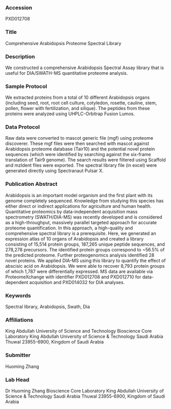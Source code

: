 ### Accession
PXD012708

### Title
Comprehensive Arabidopsis Proteome Spectral Library

### Description
We constructed a comprehensive Arabidopsis Spectral Assay library that is useful for DIA/SWATH-MS quantitative proteome analysis.

### Sample Protocol
We extracted proteins from a total of 10 different Arabidopsis organs (including seed, root, root cell culture, cotyledon, rosette, cauline, stem, pollen, flower with fertilization, and silique). The peptides from these proteins were analyzed using UHPLC-Orbitrap Fusion Lumos.

### Data Protocol
Raw data were converted to mascot generic file (mgf) using proteome discoverer. These mgf files were then searched with mascot against Arabidopsis proteome database (Tair10) and the potential novel protein sequences (which were identified by searching against the six-frame translation of Tair9 genome).  The search results were filtered using Scaffold and mzIdent files were exported.  The spectral library file (in excel) were generated directly using Spectranaut Pulsar X.

### Publication Abstract
Arabidopsis is an important model organism and the first plant with its genome completely sequenced. Knowledge from studying this species has either direct or indirect applications for agriculture and human health. Quantitative proteomics by data-independent acquisition mass spectrometry (SWATH/DIA-MS) was recently developed and is considered as a high-throughput, massively parallel targeted approach for accurate proteome quantification. In this approach, a high-quality and comprehensive spectral library is a prerequisite. Here, we generated an expression atlas of 10 organs of Arabidopsis and created a library consisting of 15,514 protein groups, 187,265 unique peptide sequences, and 278,278 precursors. The identified protein groups correspond to ~56.5% of the predicted proteome. Further proteogenomics analysis identified 28 novel proteins. We applied DIA-MS using this library to quantify the effect of abscisic acid on Arabidopsis. We were able to recover 8,793 protein groups of which 1,787 were differentially expressed. MS data are available via ProteomeXchange with identifier PXD012708 and PXD012710 for data-dependent acquisition and PXD014032 for DIA analyses.

### Keywords
Spectral library, Arabidopsis, Swath, Dia

### Affiliations
King Abdullah University of Science and Technology
Bioscience Core Laboratory King Abdullah University of Science & Technology Saudi Arabia  Thuwal 23955-6900, Kingdom of Saudi Arabia

### Submitter
Huoming Zhang

### Lab Head
Dr Huoming Zhang
Bioscience Core Laboratory King Abdullah University of Science & Technology Saudi Arabia  Thuwal 23955-6900, Kingdom of Saudi Arabia


